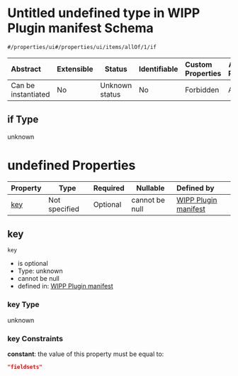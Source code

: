 # Untitled undefined type in WIPP Plugin manifest Schema

```txt
#/properties/ui#/properties/ui/items/allOf/1/if
```




| Abstract            | Extensible | Status         | Identifiable | Custom Properties | Additional Properties | Access Restrictions | Defined In                                                                  |
| :------------------ | ---------- | -------------- | ------------ | :---------------- | --------------------- | ------------------- | --------------------------------------------------------------------------- |
| Can be instantiated | No         | Unknown status | No           | Forbidden         | Allowed               | none                | [wipp-plugin.schema.json\*](wipp-plugin.schema.json "open original schema") |

## if Type

unknown

# undefined Properties

| Property    | Type          | Required | Nullable       | Defined by                                                                                                                                                                                     |
| :---------- | ------------- | -------- | -------------- | :--------------------------------------------------------------------------------------------------------------------------------------------------------------------------------------------- |
| [key](#key) | Not specified | Optional | cannot be null | [WIPP Plugin manifest](wipp-plugin-properties-plugin-form-ui-definition-list-of-ui-definitions-allof-1-if-properties-key.md "\#/properties/ui#/properties/ui/items/allOf/1/if/properties/key") |

## key




`key`

-   is optional
-   Type: unknown
-   cannot be null
-   defined in: [WIPP Plugin manifest](wipp-plugin-properties-plugin-form-ui-definition-list-of-ui-definitions-allof-1-if-properties-key.md "\#/properties/ui#/properties/ui/items/allOf/1/if/properties/key")

### key Type

unknown

### key Constraints

**constant**: the value of this property must be equal to:

```json
"fieldsets"
```

